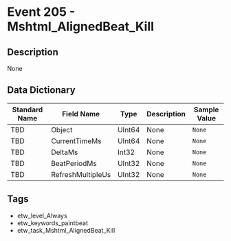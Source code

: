 # Event 205 - Mshtml_AlignedBeat_Kill

## Description
None

## Data Dictionary
|Standard Name|Field Name|Type|Description|Sample Value|
|---|---|---|---|---|
|TBD|Object|UInt64|None|`None`|
|TBD|CurrentTimeMs|UInt64|None|`None`|
|TBD|DeltaMs|Int32|None|`None`|
|TBD|BeatPeriodMs|UInt32|None|`None`|
|TBD|RefreshMultipleUs|UInt32|None|`None`|

## Tags
* etw_level_Always
* etw_keywords_paintbeat
* etw_task_Mshtml_AlignedBeat_Kill